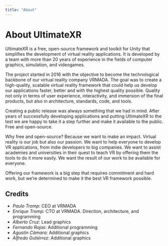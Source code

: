 ```yaml
---
title: "About"
---
```


# About UltimateXR

UltimateXR is a free, open-source framework and toolkit for Unity that simplifies the development of virtual reality applications. It is developed by a team with more than 20 years of experience in the fields of computer graphics, simulation, and videogames. 

The project started in 2016 with the objective to become the technological backbone of our virtual reality company VRMADA. The goal was to create a high-quality, scalable virtual reality framework that could help us develop our applications faster, better and with the highest quality possible. Quality not only in terms of user experience, interactivity, and immersion of the final products, but also in architecture, standards, code, and tools. 

Creating a public release was always something that we had in mind. After years of successfully developing applications and putting UltimateXR to the test we are happy to take it a step further and make it available to the public. Free and open-source. 

Why free and open-source? Because we want to make an impact. Virtual reality is our job but also our passion. We want to help everyone to develop VR applications, from indie developers to big companies. We want to assist academies and universities in their quest to teach VR by offering them the tools to do it more easily. We want the result of our work to be available for everyone. 

Offering our framework is a big step that requires commitment and hard work, but we’re determined to make it the best VR framework possible. 

## Credits

- *Paulo Tromp*: CEO at VRMADA 
- *Enrique Tromp*: CTO at VRMADA. Direction, architecture, and programming 
- *Alberto Cruz*: Lead graphics 
- *Fernando Rojas*: Additional programming 
- *Agustín Cámara*: Additional graphics 
- *Alfredo Gutiérrez*: Additional graphics
